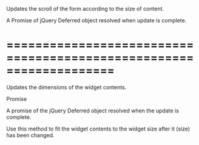 <!--**
/*-------------------------------------------
    Auto-generated file. Do not modify.
-------------------------------------------

**-->
<!--d-->
Updates the scroll of the form according to the size of content.
<!--/d-->
<!--rd-->A Promise of jQuery Deferred object resolved when update is complete.<!--/rd-->
===================================================================
===================================================================

<!--shortDescription-->
Updates the dimensions of the widget contents.
<!--/shortDescription-->

<!--returnType-->Promise<!--/returnType-->
<!--returnDescription-->
A promise of the jQuery Deferred object resolved when the update is complete.
<!--/returnDescription-->

<!--fullDescription-->
Use this method to fit the widget contents to the widget size after it (size) has been changed.
<!--/fullDescription-->
